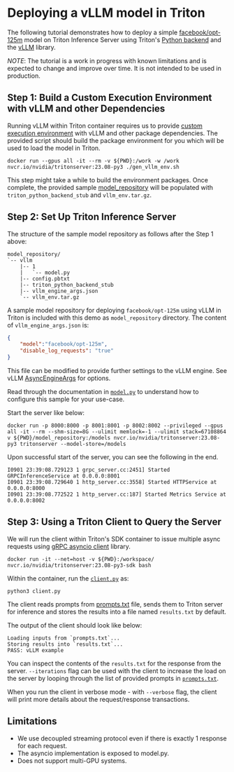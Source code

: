<!--
# Copyright 2023, NVIDIA CORPORATION & AFFILIATES. All rights reserved.
#
# Redistribution and use in source and binary forms, with or without
# modification, are permitted provided that the following conditions
# are met:
#  * Redistributions of source code must retain the above copyright
#    notice, this list of conditions and the following disclaimer.
#  * Redistributions in binary form must reproduce the above copyright
#    notice, this list of conditions and the following disclaimer in the
#    documentation and/or other materials provided with the distribution.
#  * Neither the name of NVIDIA CORPORATION nor the names of its
#    contributors may be used to endorse or promote products derived
#    from this software without specific prior written permission.
#
# THIS SOFTWARE IS PROVIDED BY THE COPYRIGHT HOLDERS ``AS IS'' AND ANY
# EXPRESS OR IMPLIED WARRANTIES, INCLUDING, BUT NOT LIMITED TO, THE
# IMPLIED WARRANTIES OF MERCHANTABILITY AND FITNESS FOR A PARTICULAR
# PURPOSE ARE DISCLAIMED.  IN NO EVENT SHALL THE COPYRIGHT OWNER OR
# CONTRIBUTORS BE LIABLE FOR ANY DIRECT, INDIRECT, INCIDENTAL, SPECIAL,
# EXEMPLARY, OR CONSEQUENTIAL DAMAGES (INCLUDING, BUT NOT LIMITED TO,
# PROCUREMENT OF SUBSTITUTE GOODS OR SERVICES; LOSS OF USE, DATA, OR
# PROFITS; OR BUSINESS INTERRUPTION) HOWEVER CAUSED AND ON ANY THEORY
# OF LIABILITY, WHETHER IN CONTRACT, STRICT LIABILITY, OR TORT
# (INCLUDING NEGLIGENCE OR OTHERWISE) ARISING IN ANY WAY OUT OF THE USE
# OF THIS SOFTWARE, EVEN IF ADVISED OF THE POSSIBILITY OF SUCH DAMAGE.
-->


# Deploying a vLLM model in Triton

The following tutorial demonstrates how to deploy a simple
[facebook/opt-125m](https://huggingface.co/facebook/opt-125m) model on
Triton Inference Server using Triton's [Python backend](https://github.com/triton-inference-server/python_backend) and the
[vLLM](https://github.com/vllm-project/vllm) library.

*NOTE*: The tutorial is a work in progress with known limitations and
is expected to change and improve over time. It is not intended to be
used in production.


## Step 1: Build a Custom Execution Environment with vLLM and other Dependencies

Running vLLM within Triton container requires us to provide [custom execution environment](https://github.com/triton-inference-server/python_backend#creating-custom-execution-environments) with vLLM and other package dependencies. The provided script should build the package environment for you which will be used to load the model in Triton.

```
docker run --gpus all -it --rm -v ${PWD}:/work -w /work nvcr.io/nvidia/tritonserver:23.08-py3 ./gen_vllm_env.sh
```

This step might take a while to build the environment packages. Once complete, the provided sample [model_repository](model_repository) will be populated with `triton_python_backend_stub` and `vllm_env.tar.gz`.

## Step 2: Set Up Triton Inference Server

The structure of the sample model repository as follows after the Step 1 above:
```
model_repository/
`-- vllm
    |-- 1
    |   `-- model.py
    |-- config.pbtxt
    |-- triton_python_backend_stub
    |-- vllm_engine_args.json
    `-- vllm_env.tar.gz

```

A sample model repository for deploying `facebook/opt-125m` using vLLM in Triton is included with this demo as `model_repository` directory. The content of `vllm_engine_args.json` is:

```json
{
    "model":"facebook/opt-125m",
    "disable_log_requests": "true"
}
```
This file can be modified to provide further settings to the vLLM engine. See vLLM [AsyncEngineArgs](https://github.com/vllm-project/vllm/blob/32b6816e556f69f1672085a6267e8516bcb8e622/vllm/engine/arg_utils.py#L165) for options.

Read through the documentation in [`model.py`](model_repository/vllm/1/model.py) to understand how to configure this sample for your use-case.

Start the server like below:

```
docker run -p 8000:8000 -p 8001:8001 -p 8002:8002 --privileged --gpus all -it --rm --shm-size=8G --ulimit memlock=-1 --ulimit stack=67108864 v ${PWD}/model_repository:/models nvcr.io/nvidia/tritonserver:23.08-py3 tritonserver --model-store=/models
```

Upon successful start of the server, you can see the following in the end.

```
I0901 23:39:08.729123 1 grpc_server.cc:2451] Started GRPCInferenceService at 0.0.0.0:8001
I0901 23:39:08.729640 1 http_server.cc:3558] Started HTTPService at 0.0.0.0:8000
I0901 23:39:08.772522 1 http_server.cc:187] Started Metrics Service at 0.0.0.0:8002
```

## Step 3: Using a Triton Client to Query the Server

We will run the client within Triton's SDK container to issue multiple async requests using
[gRPC asyncio client](https://github.com/triton-inference-server/client/blob/main/src/python/library/tritonclient/grpc/aio/__init__.py)
library.

```
docker run -it --net=host -v ${PWD}:/workspace/ nvcr.io/nvidia/tritonserver:23.08-py3-sdk bash
```

Within the container, run the [`client.py`](client.py) as:

```
python3 client.py
```

The client reads prompts from [prompts.txt](prompts.txt) file, sends them to Triton server for inference and stores the results into a file named `results.txt` by default.

The output of the client should look like below:

```
Loading inputs from `prompts.txt`...
Storing results into `results.txt`...
PASS: vLLM example
```

You can inspect the contents of the `results.txt` for the response from the server. `--iterations` flag can be used with the client to increase the load on the server by looping through the list of provided prompts in [`prompts.txt`](prompts.txt).

When you run the client in verbose mode - with `--verbose` flag, the client will print more details about the request/response transactions.

## Limitations

- We use decoupled streaming protocol even if there is exactly 1 response for each request.
- The asyncio implementation is exposed to model.py.
- Does not support multi-GPU systems.
